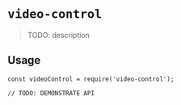 # `video-control`

> TODO: description

## Usage

```
const videoControl = require('video-control');

// TODO: DEMONSTRATE API
```
